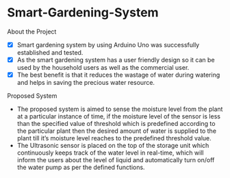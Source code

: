 # Smart-Gardening-System

About the Project
- [x] Smart gardening system by using Arduino Uno was successfully established and tested. 
- [x] As the smart gardening system has a user friendly design so it can be used by the household users as well as the commercial user. 
- [x] The best benefit is that it reduces the wastage of water during watering and helps in saving the precious water resource. 

Proposed System
- The proposed system is aimed to sense the moisture level from the plant at a particular instance of time, if the moisture level of the sensor is less than the specified value of threshold which is predefined according to the particular plant then the desired amount of water is supplied to the plant till it’s moisture level reaches to the predefined threshold value.
- The Ultrasonic sensor is placed on the top of the storage unit which continuously keeps track of the water level in real-time, which will inform the users about the level of liquid and automatically turn on/off the water pump as per the defined functions.
